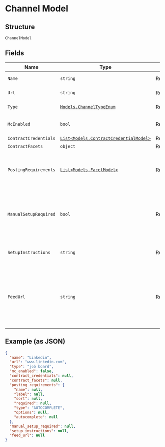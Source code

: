 
# Channel Model

## Structure

`ChannelModel`

## Fields

| Name | Type | Tags | Description |
|  --- | --- | --- | --- |
| `Name` | `string` | Required | The name of a channel |
| `Url` | `string` | Required | The url of a channel |
| `Type` | [`Models.ChannelTypeEnum`](../../doc/models/channel-type-enum.md) | Required | The type of a channel |
| `McEnabled` | `bool` | Required | Does a channel support My Contracts |
| `ContractCredentials` | [`List<Models.ContractCredentialModel>`](../../doc/models/contract-credential-model.md) | Required | - |
| `ContractFacets` | `object` | Required | - |
| `PostingRequirements` | [`List<Models.FacetModel>`](../../doc/models/facet-model.md) | Required | Dynamic posting requirements for MC products, used to provide additional data with vacancies |
| `ManualSetupRequired` | `bool` | Required | Some Channels require manual setup done by the end-user. In most such cases, `setup_instructions` should contain HTML |
| `SetupInstructions` | `string` | Required | Additional setup instructions required to post on the Channel |
| `FeedUrl` | `string` | Required | Some channels like apec.fr require the user to send the job board an XML url. If not null, this value should be displayed to the user, along with the `setup_instructions` |

## Example (as JSON)

```json
{
  "name": "Linkedin",
  "url": "www.linkedin.com",
  "type": "job board",
  "mc_enabled": false,
  "contract_credentials": null,
  "contract_facets": null,
  "posting_requirements": {
    "name": null,
    "label": null,
    "sort": null,
    "required": null,
    "type": "AUTOCOMPLETE",
    "options": null,
    "autocomplete": null
  },
  "manual_setup_required": null,
  "setup_instructions": null,
  "feed_url": null
}
```

